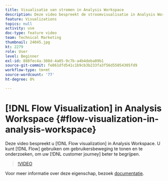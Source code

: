 ```yaml
---
title: Visualisatie van stromen in Analysis Workspace
description: Deze video bespreekt de stroomvisualisatie in Analysis Workspace. U kunt stroom gebruiken om gebruikersbeweging te tonen en te onderzoeken, om uw klantenreis beter te begrijpen.
feature: Visualizations
topics: null
activity: use
doc-type: feature video
team: Technical Marketing
thumbnail: 24045.jpg
kt: 2279
role: User
level: Beginner
exl-id: 888fec4a-308d-4a05-9c7b-a4b4deba09b1
source-git-commit: fe861dfd541c1b9cb3b233fa3f56d55054305fd9
workflow-type: tm+mt
source-wordcount: '77'
ht-degree: 0%

---
```


# [!DNL Flow Visualization] in Analysis Workspace {#flow-visualization-in-analysis-workspace}

Deze video bespreekt u [!DNL Flow visualization] in Analysis Workspace. U kunt [!DNL Flow] gebruiken om gebruikersbeweging te tonen en te onderzoeken, om uw [!DNL customer journey] beter te begrijpen.

>[!VIDEO](https://video.tv.adobe.com/v/24045/?quality=12)

Voor meer informatie over deze eigenschap, bezoek [documentatie](https://experienceleague.adobe.com/docs/analytics/analyze/analysis-workspace/visualizations/fallout/fallout-flow.html?lang=en).
